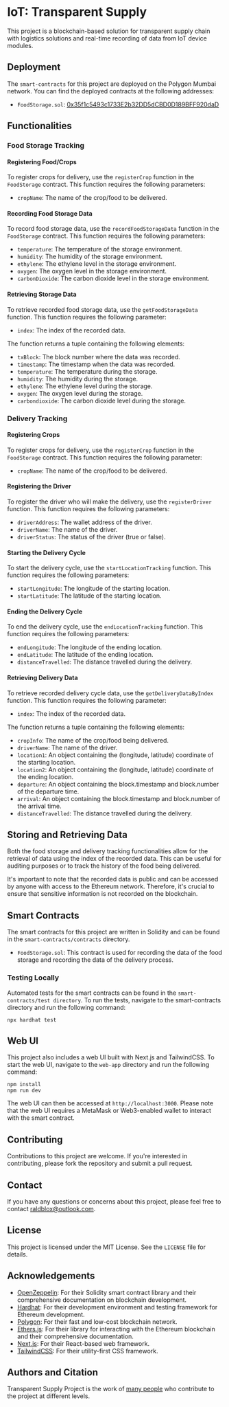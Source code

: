 # IoT: Transparent Supply

This project is a blockchain-based solution for transparent supply chain with logistics solutions and real-time recording of data from IoT device modules.

## Deployment

The `smart-contracts` for this project are deployed on the Polygon Mumbai network. You can find the deployed contracts at the following addresses:

- `FoodStorage.sol`: [0x35f1c5493c1733E2b32DD5dCBD0D189BFF920daD](https://mumbai.polygonscan.com/address/0x35f1c5493c1733E2b32DD5dCBD0D189BFF920daD#code)


## Functionalities

### Food Storage Tracking

#### Registering Food/Crops

To register crops for delivery, use the `registerCrop` function in the `FoodStorage` contract. This function requires the following parameters:

- `cropName`: The name of the crop/food to be delivered.

#### Recording Food Storage Data

To record food storage data, use the `recordFoodStorageData` function in the `FoodStorage` contract. This function requires the following parameters:

- `temperature`: The temperature of the storage environment.
- `humidity`: The humidity of the storage environment.
- `ethylene`: The ethylene level in the storage environment.
- `oxygen`: The oxygen level in the storage environment.
- `carbonDioxide`: The carbon dioxide level in the storage environment.

#### Retrieving Storage Data

To retrieve recorded food storage data, use the `getFoodStorageData` function. This function requires the following parameter:

- `index`: The index of the recorded data.

The function returns a tuple containing the following elements:

- `txBlock`: The block number where the data was recorded.
- `timestamp`: The timestamp when the data was recorded.
- `temperature`: The temperature during the storage.
- `humidity`: The humidity during the storage.
- `ethylene`: The ethylene level during the storage.
- `oxygen`: The oxygen level during the storage.
- `carbondioxide`: The carbon dioxide level during the storage.

### Delivery Tracking

#### Registering Crops

To register crops for delivery, use the `registerCrop` function in the `FoodStorage` contract. This function requires the following parameter:

- `cropName`: The name of the crop/food to be delivered.

#### Registering the Driver

To register the driver who will make the delivery, use the `registerDriver` function. This function requires the following parameters:

- `driverAddress`: The wallet address of the driver.
- `driverName`: The name of the driver.
- `driverStatus`: The status of the driver (true or false).

#### Starting the Delivery Cycle

To start the delivery cycle, use the `startLocationTracking` function. This function requires the following parameters:

- `startLongitude`: The longitude of the starting location.
- `startLatitude`: The latitude of the starting location.

#### Ending the Delivery Cycle

To end the delivery cycle, use the `endLocationTracking` function. This function requires the following parameters:

- `endLongitude`: The longitude of the ending location.
- `endLatitude`: The latitude of the ending location.
- `distanceTravelled`: The distance travelled during the delivery.

#### Retrieving Delivery Data

To retrieve recorded delivery cycle data, use the `getDeliveryDataByIndex` function. This function requires the following parameter:

- `index`: The index of the recorded data.

The function returns a tuple containing the following elements:

- `cropInfo`: The name of the crop/food being delivered.
- `driverName`: The name of the driver.
- `location1`: An object containing the (longitude, latitude) coordinate of the starting location.
- `location2`: An object containing the (longitude, latitude) coordinate of the ending location.
- `departure`: An object containing the block.timestamp and block.number of the departure time.
- `arrival`: An object containing the block.timestamp and block.number of the arrival time.
- `distanceTravelled`: The distance travelled during the delivery.


## Storing and Retrieving Data

Both the food storage and delivery tracking functionalities allow for the retrieval of data using the index of the recorded data. This can be useful for auditing purposes or to track the history of the food being delivered.

It's important to note that the recorded data is public and can be accessed by anyone with access to the Ethereum network. Therefore, it's crucial to ensure that sensitive information is not recorded on the blockchain.

## Smart Contracts

The smart contracts for this project are written in Solidity and can be found in the `smart-contracts/contracts` directory.

- `FoodStorage.sol`: This contract is used for recording the data of the food storage and recording the data of the delivery process.

### Testing Locally

Automated tests for the smart contracts can be found in the `smart-contracts/test directory`. To run the tests, navigate to the smart-contracts directory and run the following command:

```
npx hardhat test
```

## Web UI

This project also includes a web UI built with Next.js and TailwindCSS. To start the web UI, navigate to the `web-app` directory and run the following command:

```
npm install
npm run dev
```

The web UI can then be accessed at `http://localhost:3000`. Please note that the web UI requires a MetaMask or Web3-enabled wallet to interact with the smart contract.

## Contributing

Contributions to this project are welcome. If you're interested in contributing, please fork the repository and submit a pull request.

## Contact

If you have any questions or concerns about this project, please feel free to contact raldblox@outlook.com.

## License

This project is licensed under the MIT License. See the `LICENSE` file for details.

## Acknowledgements

- [OpenZeppelin](https://openzeppelin.com/): For their Solidity smart contract library and their comprehensive documentation on blockchain development.
- [Hardhat](https://hardhat.org/): For their development environment and testing framework for Ethereum development.
- [Polygon](https://polygon.technology/): For their fast and low-cost blockchain network.
- [Ethers.js](https://docs.ethers.io/v5/): For their library for interacting with the Ethereum blockchain and their comprehensive documentation.
- [Next.js](https://nextjs.org/): For their React-based web framework.
- [TailwindCSS](https://tailwindcss.com/): For their utility-first CSS framework.

## Authors and Citation

Transparent Supply Project is the work of [many people](https://github.com/raldblox/Transparent-Supply/graphs/contributors) who contribute to the project at different levels.
